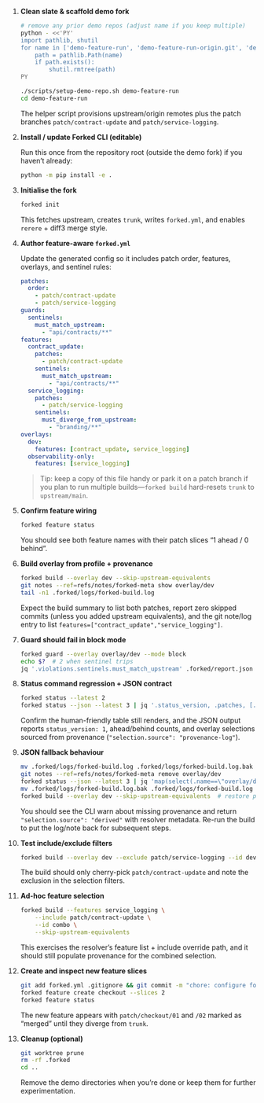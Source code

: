 1. **Clean slate & scaffold demo fork**

   ```bash
   # remove any prior demo repos (adjust name if you keep multiple)
   python - <<'PY'
   import pathlib, shutil
   for name in ['demo-feature-run', 'demo-feature-run-origin.git', 'demo-feature-run-upstream.git']:
       path = pathlib.Path(name)
       if path.exists():
           shutil.rmtree(path)
   PY

   ./scripts/setup-demo-repo.sh demo-feature-run
   cd demo-feature-run
   ```

   The helper script provisions upstream/origin remotes plus the patch branches
   `patch/contract-update` and `patch/service-logging`.

2. **Install / update Forked CLI (editable)**

   Run this once from the repository root (outside the demo fork) if you
   haven’t already:

   ```bash
   python -m pip install -e .
   ```

3. **Initialise the fork**

   ```bash
   forked init
   ```

   This fetches upstream, creates `trunk`, writes `forked.yml`, and enables
   `rerere` + diff3 merge style.

4. **Author feature-aware `forked.yml`**

   Update the generated config so it includes patch order, features, overlays,
   and sentinel rules:

   ```yaml
   patches:
     order:
       - patch/contract-update
       - patch/service-logging
   guards:
     sentinels:
       must_match_upstream:
         - "api/contracts/**"
   features:
     contract_update:
       patches:
         - patch/contract-update
       sentinels:
         must_match_upstream:
           - "api/contracts/**"
     service_logging:
       patches:
         - patch/service-logging
       sentinels:
         must_diverge_from_upstream:
           - "branding/**"
   overlays:
     dev:
       features: [contract_update, service_logging]
     observability-only:
       features: [service_logging]
   ```

   > Tip: keep a copy of this file handy or park it on a patch branch if you
   > plan to run multiple builds—`forked build` hard-resets `trunk` to
   > `upstream/main`.

5. **Confirm feature wiring**

   ```bash
   forked feature status
   ```

   You should see both feature names with their patch slices “1 ahead / 0
   behind”.

6. **Build overlay from profile + provenance**

    ```bash
    forked build --overlay dev --skip-upstream-equivalents
    git notes --ref=refs/notes/forked-meta show overlay/dev
    tail -n1 .forked/logs/forked-build.log
    ```

    Expect the build summary to list both patches, report zero skipped commits
    (unless you added upstream equivalents), and the git note/log entry to list
    `features=["contract_update","service_logging"]`.

7. **Guard should fail in block mode**

   ```bash
   forked guard --overlay overlay/dev --mode block
   echo $?  # 2 when sentinel trips
   jq '.violations.sentinels.must_match_upstream' .forked/report.json
   ```

8. **Status command regression + JSON contract**

   ```bash
   forked status --latest 2
   forked status --json --latest 3 | jq '.status_version, .patches, [.overlays[].selection.source]'
   ```

   Confirm the human-friendly table still renders, and the JSON output reports
   `status_version: 1`, ahead/behind counts, and overlay selections sourced from
   provenance (`"selection.source": "provenance-log"`).

9. **JSON fallback behaviour**

   ```bash
   mv .forked/logs/forked-build.log .forked/logs/forked-build.log.bak
   git notes --ref=refs/notes/forked-meta remove overlay/dev
   forked status --json --latest 3 | jq 'map(select(.name==\"overlay/dev\"))[0].selection'
   mv .forked/logs/forked-build.log.bak .forked/logs/forked-build.log
   forked build --overlay dev --skip-upstream-equivalents  # restore provenance
   ```

   You should see the CLI warn about missing provenance and return
   `"selection.source": "derived"` with resolver metadata. Re-run the build to
   put the log/note back for subsequent steps.

10. **Test include/exclude filters**

    ```bash
    forked build --overlay dev --exclude patch/service-logging --id dev-minus
    ```

    The build should only cherry-pick `patch/contract-update` and note the
    exclusion in the selection filters.

11. **Ad-hoc feature selection**

    ```bash
    forked build --features service_logging \
        --include patch/contract-update \
        --id combo \
        --skip-upstream-equivalents
    ```

    This exercises the resolver’s feature list + include override path, and it
    should still populate provenance for the combined selection.

12. **Create and inspect new feature slices**

    ```bash
    git add forked.yml .gitignore && git commit -m "chore: configure forked"
    forked feature create checkout --slices 2
    forked feature status
    ```

    The new feature appears with `patch/checkout/01` and `/02` marked as
    “merged” until they diverge from `trunk`.

13. **Cleanup (optional)**

    ```bash
    git worktree prune
    rm -rf .forked
    cd ..
    ```

    Remove the demo directories when you’re done or keep them for further
    experimentation.
